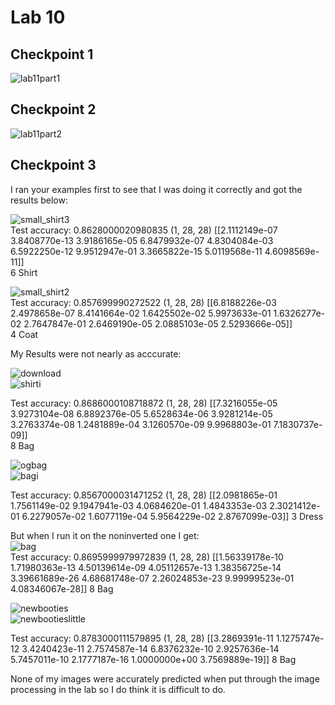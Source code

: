 # Lab 10

## Checkpoint 1
![lab11part1](https://user-images.githubusercontent.com/44532905/162596188-12bd8453-4b38-472d-bd8d-f7181ed894ab.PNG)

## Checkpoint 2
![lab11part2](https://user-images.githubusercontent.com/44532905/162596202-a88e144a-e55b-444a-a533-55e3c21cb0d8.PNG)  

## Checkpoint 3 
I ran your examples first to see that I was doing it correctly and got the results below:  

![small_shirt3](https://user-images.githubusercontent.com/44532905/162596217-9e01cccd-9579-455e-b1d9-00e09903e571.png)  
Test accuracy: 0.8628000020980835
(1, 28, 28)
[[2.1112149e-07 3.8408770e-13 3.9186165e-05 6.8479932e-07 4.8304084e-03
  6.5922250e-12 9.9512947e-01 3.3665822e-15 5.0119568e-11 4.6098569e-11]]    
6
Shirt  

![small_shirt2](https://user-images.githubusercontent.com/44532905/162596223-6e93c521-aedf-427a-8597-2e1b3c9cbcd3.png)  
Test accuracy: 0.857699990272522
(1, 28, 28)
[[6.8188226e-03 2.4978658e-07 8.4141664e-02 1.6425502e-02 5.9973633e-01
  1.6326277e-02 2.7647847e-01 2.6469190e-05 2.0885103e-05 2.5293666e-05]]  
4
Coat
  
My Results were not nearly as acccurate:  

![download](https://user-images.githubusercontent.com/44532905/162596234-9aea349c-19ce-41ce-96dd-127fd6cb355d.jpg)  
![shirti](https://user-images.githubusercontent.com/44532905/162596237-6b62752b-3f8a-4be9-a15a-5293403ba1d6.jpg)  

Test accuracy: 0.8686000108718872
(1, 28, 28)
[[7.3216055e-05 3.9273104e-08 6.8892376e-05 5.6528634e-06 3.9281214e-05
  3.2763374e-08 1.2481889e-04 3.1260570e-09 9.9968803e-01 7.1830737e-09]]  
8
Bag
  
![ogbag](https://user-images.githubusercontent.com/44532905/162596243-958c18ad-40d9-4a73-8772-36cf61240315.jpg)  
![bagi](https://user-images.githubusercontent.com/44532905/162596246-7562417a-1e68-4f0d-80a0-d5d115ee0698.png)  

Test accuracy: 0.8567000031471252
(1, 28, 28)
[[2.0981865e-01 1.7561149e-02 9.1947941e-03 4.0684620e-01 1.4843353e-03
  2.3021412e-01 6.2279057e-02 1.6077119e-04 5.9564229e-02 2.8767099e-03]]
3
Dress

    
But when I run it on the noninverted one I get:  
![bag](https://user-images.githubusercontent.com/44532905/162596364-fa2996a4-64c6-4364-ab73-e217de369c3f.png)  
Test accuracy: 0.8695999979972839
(1, 28, 28)
[[1.56339178e-10 1.71980363e-13 4.50139614e-09 4.05112657e-13
  1.38356725e-14 3.39661689e-26 4.68681748e-07 2.26024853e-23
  9.99999523e-01 4.08346067e-28]]
8
Bag

![newbooties](https://user-images.githubusercontent.com/44532905/162596253-f35f5782-a4c2-434f-9182-36de4fb9c5d0.jpg)  
![newbootieslittle](https://user-images.githubusercontent.com/44532905/162596256-089cbcd8-195a-4f39-8ad0-95063d9eff28.jpg)  

Test accuracy: 0.8783000111579895
(1, 28, 28)
[[3.2869391e-11 1.1275747e-12 3.4240423e-11 2.7574587e-14 6.8376232e-10
  2.9257636e-14 5.7457011e-10 2.1777187e-16 1.0000000e+00 3.7569889e-19]]
8
Bag

None of my images were accurately predicted when put through the image processing in the lab so I do think it is difficult to do.
